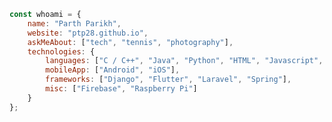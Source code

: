 <!--
### Hi there 👋
**ptp28/ptp28** is a ✨ _special_ ✨ repository because its `README.md` (this file) appears on your GitHub profile.

Here are some ideas to get you started:

- 🔭 I’m currently working on ...
- 🌱 I’m currently learning ...
- 👯 I’m looking to collaborate on ...
- 🤔 I’m looking for help with ...
- 💬 Ask me about ...
- 📫 How to reach me: ...
- 😄 Pronouns: ...
- ⚡ Fun fact: ...
-->

```javascript
const whoami = {
    name: "Parth Parikh",
    website: "ptp28.github.io",
    askMeAbout: ["tech", "tennis", "photography"],
    technologies: {
        languages: ["C / C++", "Java", "Python", "HTML", "Javascript", "PHP", "Swift"],
        mobileApp: ["Android", "iOS"],
        frameworks: ["Django", "Flutter", "Laravel", "Spring"],
        misc: ["Firebase", "Raspberry Pi"]
    }
};
```
